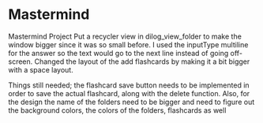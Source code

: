 # Mastermind
Mastermind Project
Put a recycler view in dilog_view_folder to make the window bigger since it was so small before. 
I used the inputType multiline for the answer so the text would go to the next line instead of going off-screen.
Changed the layout of the add flashcards by making it a bit bigger with a space layout.


Things still needed; the flashcard save button needs to be implemented in order to save the actual flashcard, along with the delete function. 
Also, for the design the name of the folders need to be bigger and need to figure out the background colors, the colors of the folders, flashcards as well
